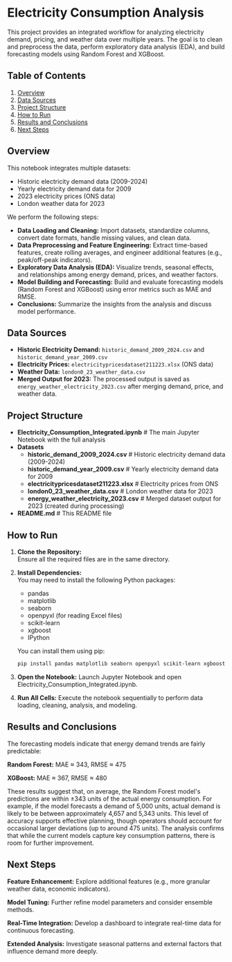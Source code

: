 # Electricity Consumption Analysis

This project provides an integrated workflow for analyzing electricity demand, pricing, and weather data over multiple years. The goal is to clean and preprocess the data, perform exploratory data analysis (EDA), and build forecasting models using Random Forest and XGBoost.

## Table of Contents

1. [Overview](#overview)
2. [Data Sources](#data-sources)
3. [Project Structure](#project-structure)
4. [How to Run](#how-to-run)
5. [Results and Conclusions](#results-and-conclusions)
6. [Next Steps](#next-steps)

## Overview

This notebook integrates multiple datasets:
- Historic electricity demand data (2009-2024)
- Yearly electricity demand data for 2009
- 2023 electricity prices (ONS data)
- London weather data for 2023

We perform the following steps:
- **Data Loading and Cleaning:** Import datasets, standardize columns, convert date formats, handle missing values, and clean data.
- **Data Preprocessing and Feature Engineering:** Extract time-based features, create rolling averages, and engineer additional features (e.g., peak/off-peak indicators).
- **Exploratory Data Analysis (EDA):** Visualize trends, seasonal effects, and relationships among energy demand, prices, and weather factors.
- **Model Building and Forecasting:** Build and evaluate forecasting models (Random Forest and XGBoost) using error metrics such as MAE and RMSE.
- **Conclusions:** Summarize the insights from the analysis and discuss model performance.

## Data Sources

- **Historic Electricity Demand:** `historic_demand_2009_2024.csv` and `historic_demand_year_2009.csv`
- **Electricity Prices:** `electricitypricesdataset211223.xlsx` (ONS data)
- **Weather Data:** `london0_23_weather_data.csv`
- **Merged Output for 2023:** The processed output is saved as `energy_weather_electricity_2023.csv` after merging demand, price, and weather data.

## Project Structure

- **Electricity_Consumption_Integrated.ipynb** # The main Jupyter Notebook with the full analysis
- **Datasets** 
    - **historic_demand_2009_2024.csv** # Historic electricity demand data (2009-2024) 
    - **historic_demand_year_2009.csv** # Yearly electricity demand data for 2009 
    - **electricitypricesdataset211223.xlsx** # Electricity prices from ONS 
    - **london0_23_weather_data.csv** # London weather data for 2023 
    - **energy_weather_electricity_2023.csv** # Merged dataset output for 2023 (created during processing) 
- **README.md** # This README file


## How to Run

1. **Clone the Repository:**  
   Ensure all the required files are in the same directory.
   
2. **Install Dependencies:**  
   You may need to install the following Python packages:
   - pandas
   - matplotlib
   - seaborn
   - openpyxl (for reading Excel files)
   - scikit-learn
   - xgboost
   - IPython
   
   You can install them using pip:
   ```bash
   pip install pandas matplotlib seaborn openpyxl scikit-learn xgboost ipython
   ```

3. **Open the Notebook:**
   Launch Jupyter Notebook and open Electricity_Consumption_Integrated.ipynb.

4. **Run All Cells:**
   Execute the notebook sequentially to perform data loading, cleaning, analysis, and modeling.

## Results and Conclusions

The forecasting models indicate that energy demand trends are fairly predictable:

**Random Forest:** MAE ≈ 343, RMSE ≈ 475

**XGBoost:** MAE ≈ 367, RMSE ≈ 480

These results suggest that, on average, the Random Forest model's predictions are within ±343 units of the actual energy consumption. For example, if the model forecasts a demand of 5,000 units, actual demand is likely to be between approximately 4,657 and 5,343 units. This level of accuracy supports effective planning, though operators should account for occasional larger deviations (up to around 475 units). The analysis confirms that while the current models capture key consumption patterns, there is room for further improvement.

## Next Steps

**Feature Enhancement:** Explore additional features (e.g., more granular weather data, economic indicators).

**Model Tuning:** Further refine model parameters and consider ensemble methods.

**Real-Time Integration:** Develop a dashboard to integrate real-time data for continuous forecasting.

**Extended Analysis:** Investigate seasonal patterns and external factors that influence demand more deeply.